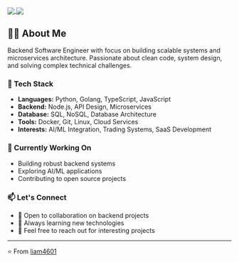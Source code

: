 <a href="https://github.com/anuraghazra/github-readme-stats">
  <img align="center" src="https://github-readme-stats.vercel.app/api?username=liam4601&show_icons=true&count_private=true&include_all_commits=true&bg_color=ffffff&title_color=0366d6&icon_color=0366d6&text_color=24292e&hide_border=true&hide_rank=true" />
</a>
<a href="https://github.com/anuraghazra/github-readme-stats">
  <img align="center" src="https://github-readme-stats.vercel.app/api/top-langs/?username=liam4601&layout=compact&bg_color=ffffff&title_color=0366d6&text_color=24292e&hide_border=true&langs_count=8&card_width=320" />
</a>

<br />

## 👨‍💻 About Me

Backend Software Engineer with focus on building scalable systems and microservices architecture. Passionate about clean code, system design, and solving complex technical challenges.

### 🔧 Tech Stack
- **Languages:** Python, Golang, TypeScript, JavaScript
- **Backend:** Node.js, API Design, Microservices
- **Database:** SQL, NoSQL, Database Architecture
- **Tools:** Docker, Git, Linux, Cloud Services
- **Interests:** AI/ML Integration, Trading Systems, SaaS Development

### 🌱 Currently Working On
- Building robust backend systems
- Exploring AI/ML applications
- Contributing to open source projects

### 📫 Let's Connect
- 💼 Open to collaboration on backend projects
- 🚀 Always learning new technologies
- 📧 Feel free to reach out for interesting projects

---

⭐️ From [liam4601](https://github.com/liam4601)
